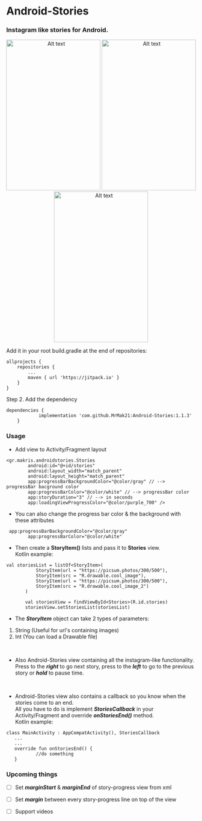<html>
	<head>
<meta name="google-site-verification" content="q9EvTtHJ8aTYDL7YHZRneNcjcRUAKdaAlgduK79zh5I" />

</head>
</html>

# Android-Stories

### Instagram like stories for Android. 

<p align="center">
<img src="https://user-images.githubusercontent.com/28200363/189760191-004367db-ce64-4f9c-81f1-29f1710d9e32.png" width="250" height="400" alt="Alt text" title="Optional title">

<img src="https://user-images.githubusercontent.com/28200363/189760642-ce48568b-438c-4844-9fb6-995cbef9f7f4.png" width="250" height="400" alt="Alt text" title="Optional title">

<img src="https://user-images.githubusercontent.com/28200363/189761287-fa193ebb-338d-4f17-97cd-856fea81f68d.png" width="250" height="400" alt="Alt text" title="Optional title">
</p>


Add it in your root build.gradle at the end of repositories:
```
allprojects {
	repositories {
		...
		maven { url 'https://jitpack.io' }
	}
}
```

Step 2. Add the dependency

```
dependencies {
	        implementation 'com.github.MrMak21:Android-Stories:1.1.3'
	}
```

### Usage

 - Add view to Activity/Fragment layout


```
<gr.makris.androidstories.Stories
        android:id="@+id/stories"
        android:layout_width="match_parent"
        android:layout_height="match_parent"
        app:progressBarBackgroundColor="@color/gray" // --> progressBar bacground color
        app:progressBarColor="@color/white" // --> progressBar color
        app:storyDuration="3" // --> in seconds
        app:loadingViewProgressColor="@color/purple_700" />
```

- You can also change the progress bar color & the background with these attributes

```
 app:progressBarBackgroundColor="@color/gray"
        app:progressBarColor="@color/white"
```



 - Then create a **StoryItem()** lists and pass it to **Stories** view. <br>
 Kotlin example:
 
 ```
 val storiesList = listOf<StoryItem>(
            StoryItem(url = "https://picsum.photos/300/500"),
            StoryItem(src = "R.drawable.cool_image"),
            StoryItem(url = "https://picsum.photos/300/500"),
            StoryItem(src = "R.drawable.cool_image_2")
        )

        val storiesView = findViewById<Stories>(R.id.stories)
        storiesView.setStoriesList(storiesList)
 ```
 
 - The ***StoryItem*** object can take 2 types of parameters: 
  1) String (Useful for url's containing images)
  2) Int (You can load a Drawable file)
 
<br>

 - Also Android-Stories view containing all the instagram-like functionality.
 Press to the ***right*** to go next story, press to the ***left*** to go to the previous story or ***hold*** to pause time.
 
 <br>
 
 - Android-Stories view also contains a callback so you know when the stories come to an end. <br>
 All you have to do is implement ***StoriesCallback*** in your Activity/Fragment and override ***onStoriesEnd()*** method. <br>
 Kotlin example: 
 
 ```
 class MainActivity : AppCompatActivity(), StoriesCallback
 	...
	...
	override fun onStoriesEnd() {
        	//do something
    }
 ```
 
 ### Upcoming things
 - [ ] Set ***marginStart*** & ***marginEnd*** of story-progress view from xml
 - [ ] Set ***margin*** between every story-progress line on top of the view
 - [ ] Support videos
 
 




